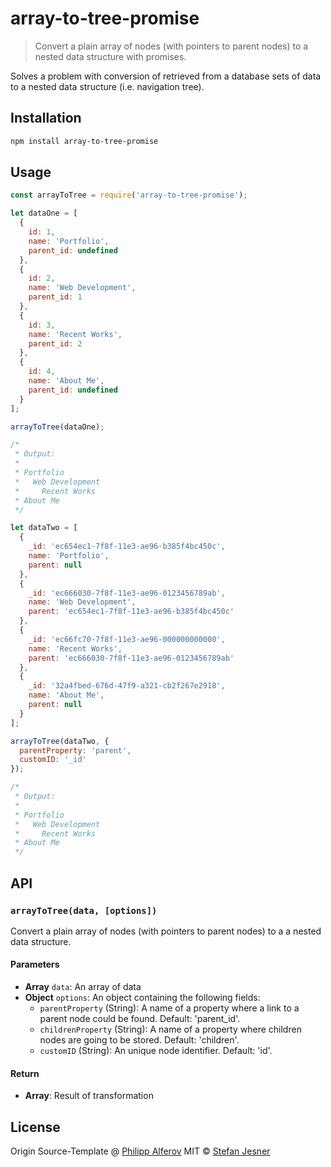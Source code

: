 # array-to-tree-promise

> Convert a plain array of nodes (with pointers to parent nodes) to a nested data structure with promises.

Solves a problem with conversion of retrieved from a database sets of data to a nested data structure (i.e. navigation tree).

## Installation

```bash
npm install array-to-tree-promise
```

## Usage

```js
const arrayToTree = require('array-to-tree-promise');

let dataOne = [
  {
    id: 1,
    name: 'Portfolio',
    parent_id: undefined
  },
  {
    id: 2,
    name: 'Web Development',
    parent_id: 1
  },
  {
    id: 3,
    name: 'Recent Works',
    parent_id: 2
  },
  {
    id: 4,
    name: 'About Me',
    parent_id: undefined
  }
];

arrayToTree(dataOne);

/*
 * Output:
 *
 * Portfolio
 *   Web Development
 *     Recent Works
 * About Me
 */

let dataTwo = [
  {
    _id: 'ec654ec1-7f8f-11e3-ae96-b385f4bc450c',
    name: 'Portfolio',
    parent: null
  },
  {
    _id: 'ec666030-7f8f-11e3-ae96-0123456789ab',
    name: 'Web Development',
    parent: 'ec654ec1-7f8f-11e3-ae96-b385f4bc450c'
  },
  {
    _id: 'ec66fc70-7f8f-11e3-ae96-000000000000',
    name: 'Recent Works',
    parent: 'ec666030-7f8f-11e3-ae96-0123456789ab'
  },
  {
    _id: '32a4fbed-676d-47f9-a321-cb2f267e2918',
    name: 'About Me',
    parent: null
  }
];

arrayToTree(dataTwo, {
  parentProperty: 'parent',
  customID: '_id'
});

/*
 * Output:
 *
 * Portfolio
 *   Web Development
 *     Recent Works
 * About Me
 */
```

## API

### `arrayToTree(data, [options])`

Convert a plain array of nodes (with pointers to parent nodes) to a a nested data structure.

#### Parameters

- **Array** `data`: An array of data
- **Object** `options`: An object containing the following fields:
  - `parentProperty` (String): A name of a property where a link to a parent node could be found. Default: 'parent_id'.
  - `childrenProperty` (String): A name of a property where children nodes are going to be stored. Default: 'children'.
  - `customID` (String): An unique node identifier. Default: 'id'.

#### Return

- **Array**: Result of transformation

## License

Origin Source-Template @ [Philipp Alferov](https://github.com/alferov)
MIT © [Stefan Jesner](https://github.com/Fischbrot)